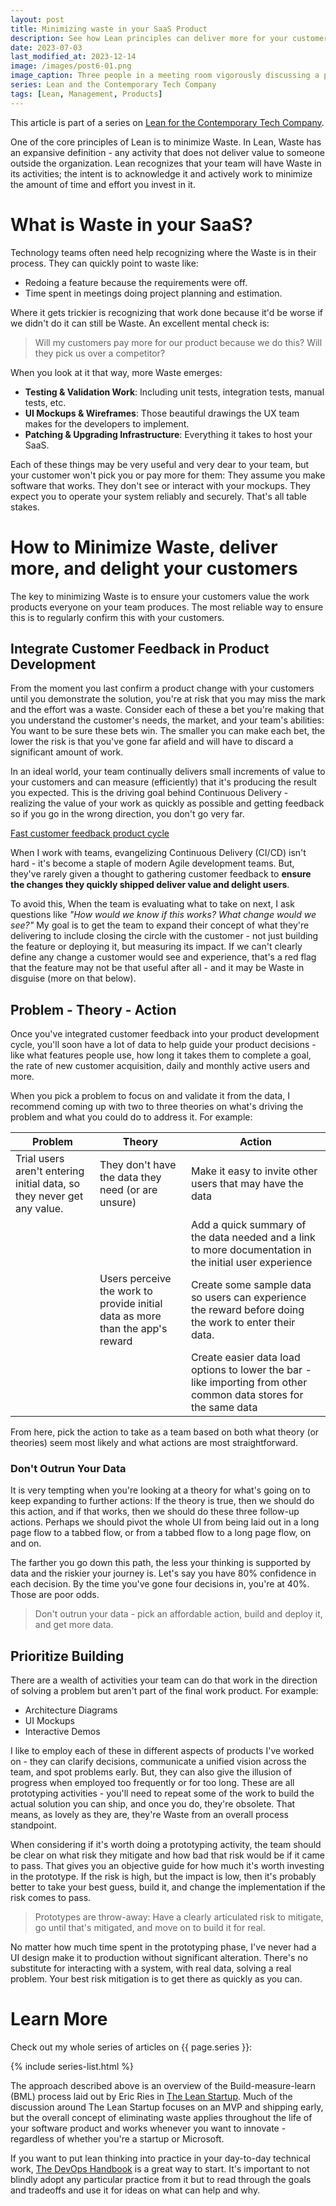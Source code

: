 ```yaml
---
layout: post
title: Minimizing waste in your SaaS Product
description: See how Lean principles can deliver more for your customers and make your team happier too by building on the practices you're already adopting.
date: 2023-07-03
last_modified_at: 2023-12-14
image: /images/post6-01.png
image_caption: Three people in a meeting room vigorously discussing a product, with an empty chair where the customer should be.
series: Lean and the Contemporary Tech Company
tags: [Lean, Management, Products]
---
```


This article is part of a series on [Lean for the Contemporary Tech Company](lean-for-the-contemporary-tech-company).

One of the core principles of Lean is to minimize Waste.  In Lean, Waste has an expansive definition - any activity that does not deliver value to someone outside the organization.  Lean recognizes that your team will have Waste in its activities; the intent is to acknowledge it and actively work to minimize the amount of time and effort you invest in it.

# What is Waste in your SaaS?

Technology teams often need help recognizing where the Waste is in their process.  They can quickly point to waste like:

* Redoing a feature because the requirements were off.
* Time spent in meetings doing project planning and estimation.

Where it gets trickier is recognizing that work done because it'd be worse if we didn't do it can still be Waste. An excellent mental check is:

>Will my customers pay more for our product because we do this?  Will they pick us over a competitor?

When you look at it that way, more Waste emerges:

* **Testing & Validation Work**: Including unit tests, integration tests, manual tests, etc.
* **UI Mockups & Wireframes**: Those beautiful drawings the UX team makes for the developers to implement.
* **Patching & Upgrading Infrastructure**: Everything it takes to host your SaaS.

Each of these things may be very useful and very dear to your team, but your customer won't pick you or pay more for them:
They assume you make software that works.
They don't see or interact with your mockups.
They expect you to operate your system reliably and securely.
That's all table stakes.

# How to Minimize Waste, deliver more, and delight your customers

The key to minimizing Waste is to ensure your customers value the work products everyone on your team produces.  The most reliable way to ensure this is to regularly confirm this with your customers.

## Integrate Customer Feedback in Product Development

From the moment you last confirm a product change with your customers until you demonstrate the solution, you're at risk that you may miss the mark and the effort was a waste.  Consider each of these a bet you're making that you understand the customer's needs, the market, and your team's abilities: You want to be sure these bets win.  The smaller you can make each bet, the lower the risk is that you've gone far afield and will have to discard a significant amount of work.  

In an ideal world, your team continually delivers small increments of value to your customers and can measure (efficiently) that it's producing the result you expected.  This is the driving goal behind Continuous Delivery - realizing the value of your work as quickly as possible and getting feedback so if you go in the wrong direction, you don't go very far.

[Fast customer feedback product cycle](/images/post6-02.png)

When I work with teams, evangelizing Continuous Delivery (CI/CD) isn't hard - it's become a staple of modern Agile development teams.  But, they've rarely given a thought to gathering customer feedback to **ensure the changes they quickly shipped deliver value and delight users**.  

To avoid this,  When the team is evaluating what to take on next, I ask questions like _"How would we know if this works?  What change would we see?"_  My goal is to get the team to expand their concept of what they're delivering to include closing the circle with the customer - not just building the feature or deploying it, but measuring its impact.  If we can't clearly define any change a customer would see and experience, that's a red flag that the feature may not be that useful after all - and it may be Waste in disguise (more on that below).

## Problem - Theory - Action

Once you've integrated customer feedback into your product development cycle, you'll soon have a lot of data to help guide your product decisions - like what features people use, how long it takes them to complete a goal, the rate of new customer acquisition, daily and monthly active users and more.  

When you pick a problem to focus on and validate it from the data, I recommend coming up with two to three theories on what's driving the problem and what you could do to address it.  For example:

| Problem | Theory | Action |
| --------|--------|--------|
| Trial users aren't entering initial data, so they never get any value. | They don't have the data they need (or are unsure) | Make it easy to invite other users that may have the data |
| | | Add a quick summary of the data needed and a link to more documentation in the initial user experience |
| | Users perceive the work to provide initial data as more than the app's reward | Create some sample data so users can experience the reward before doing the work to enter their data. |
| | | Create easier data load options to lower the bar - like importing from other common data stores for the same data |

From here, pick the action to take as a team based on both what theory (or theories) seem most likely and what actions are most straightforward.  

### Don't Outrun Your Data

It is very tempting when you're looking at a theory for what's going on to keep expanding to further actions:  If the theory is true, then we should do this action, and if that works, then we should do these three follow-up actions.  Perhaps we should pivot the whole UI from being laid out in a long page flow to a tabbed flow, or from a tabbed flow to a long page flow, on and on.

The farther you go down this path, the less your thinking is supported by data and the riskier your journey is.  Let's say you have 80% confidence in each decision.  By the time you've gone four decisions in, you're at 40%.  Those are poor odds.  

> Don't outrun your data - pick an affordable action, build and deploy it, and get more data.  

## Prioritize Building

There are a wealth of activities your team can do that work in the direction of solving a problem but aren't part of the final work product.  For example:

* Architecture Diagrams
* UI Mockups
* Interactive Demos

I like to employ each of these in different aspects of products I've worked on - they can clarify decisions, communicate a unified vision across the team, and spot problems early.  But, they can also give the illusion of progress when employed too frequently or for too long.  These are all prototyping activities - you'll need to repeat some of the work to build the actual solution you can ship, and once you do, they're obsolete.  That means, as lovely as they are, they're Waste from an overall process standpoint.

When considering if it's worth doing a prototyping activity, the team should be clear on what risk they mitigate and how bad that risk would be if it came to pass.  That gives you an objective guide for how much it's worth investing in the prototype.  If the risk is high, but the impact is low, then it's probably better to take your best guess, build it, and change the implementation if the risk comes to pass.  

> Prototypes are throw-away: Have a clearly articulated risk to mitigate, go until that's mitigated, and move on to build it for real.

No matter how much time spent in the prototyping phase, I've never had a UI design make it to production without significant alteration.  There's no substitute for interacting with a system, with real data, solving a real problem.  Your best risk mitigation is to get there as quickly as you can.

# Learn More

Check out my whole series of articles on {{ page.series }}:

{% include series-list.html %}

The approach described above is an overview of the Build-measure-learn (BML) process laid out by Eric Ries in [The Lean Startup](https://a.co/d/crBAjR9).  Much of the discussion around The Lean Startup focuses on an MVP and shipping early, but the overall concept of eliminating waste applies throughout the life of your software product and works whenever you want to innovate - regardless of whether you're a startup or Microsoft.

If you want to put lean thinking into practice in your day-to-day technical work, [The DevOps Handbook](https://a.co/d/9lBeOaZ) is a great way to start.  It's important to not blindly adopt any particular practice from it but to read through the goals and tradeoffs and use it for ideas on what can help and why.
